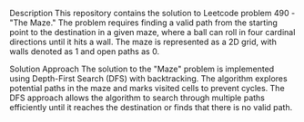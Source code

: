 Description
This repository contains the solution to Leetcode problem 490 - "The Maze." The problem requires finding a valid path from the starting point to the destination in a given maze, where a ball can roll in four cardinal directions until it hits a wall. The maze is represented as a 2D grid, with walls denoted as 1 and open paths as 0.

Solution Approach
The solution to the "Maze" problem is implemented using Depth-First Search (DFS) with backtracking. The algorithm explores potential paths in the maze and marks visited cells to prevent cycles. The DFS approach allows the algorithm to search through multiple paths efficiently until it reaches the destination or finds that there is no valid path.
